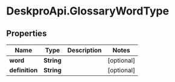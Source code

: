 # DeskproApi.GlossaryWordType

## Properties
Name | Type | Description | Notes
------------ | ------------- | ------------- | -------------
**word** | **String** |  | [optional] 
**definition** | **String** |  | [optional] 


